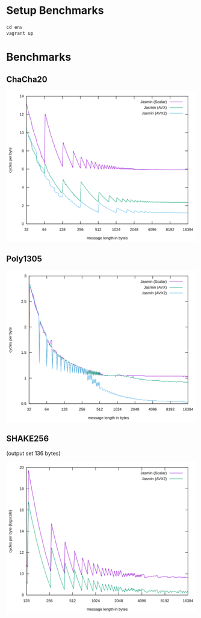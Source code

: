 # Setup Benchmarks
```
cd env
vagrant up
```

# Benchmarks

## ChaCha20
![chacha20](https://github.com/tfaoliveira/libjc/blob/master/bench/results/chacha20/svg/chacha20_libjc_xor_cycles_32_16384.svg)

## Poly1305
![poly1305](https://github.com/tfaoliveira/libjc/blob/master/bench/results/poly1305/svg/poly1305_libjc_cycles_32_16384.svg)

## SHAKE256
(output set 136 bytes)

![shake256](https://github.com/tfaoliveira/libjc/blob/master/bench/results/keccak/svg/shake256_libjc_cycles_128_16384.svg)




